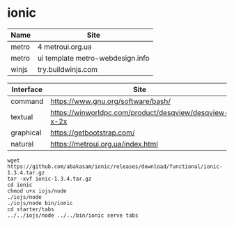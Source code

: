 # ionic

Name | Site
-----|------
metro | 4 metroui.org.ua
metro | ui template metro-webdesign.info
winjs | try.buildwinjs.com

Interface | Site
----------|------
command | https://www.gnu.org/software/bash/
textual | https://winworldpc.com/product/desqview/desqview-x-2x
graphical | https://getbootstrap.com/
natural | https://metroui.org.ua/index.html

```
wget https://github.com/abakasam/ionic/releases/download/functional/ionic-1.3.4.tar.gz
tar -xvf ionic-1.3.4.tar.gz
cd ionic
chmod u+x iojs/node
./iojs/node
./iojs/node bin/ionic
cd starter/tabs
../../iojs/node ../../bin/ionic serve tabs
```
